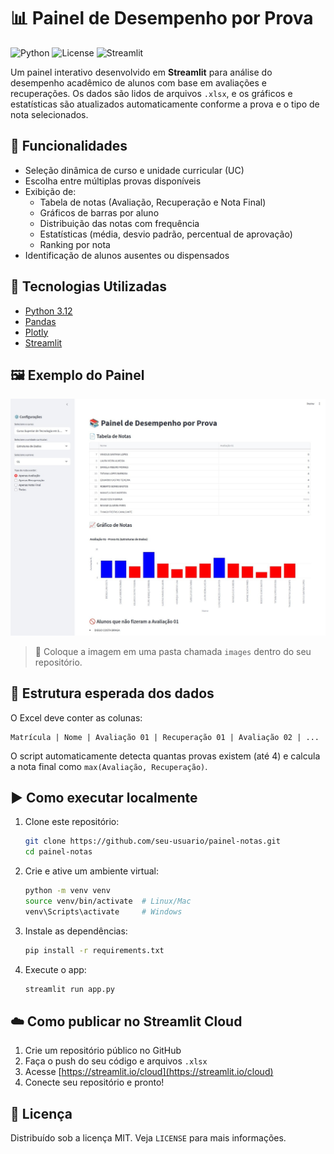 # 📊 Painel de Desempenho por Prova

![Python](https://img.shields.io/badge/python-3.12-blue.svg)
![License](https://img.shields.io/badge/license-MIT-green.svg)
![Streamlit](https://img.shields.io/badge/Streamlit-Deployed-red)

Um painel interativo desenvolvido em **Streamlit** para análise do desempenho acadêmico de alunos com base em avaliações e recuperações. Os dados são lidos de arquivos `.xlsx`, e os gráficos e estatísticas são atualizados automaticamente conforme a prova e o tipo de nota selecionados.

## 🔧 Funcionalidades

- Seleção dinâmica de curso e unidade curricular (UC)
- Escolha entre múltiplas provas disponíveis
- Exibição de:
  - Tabela de notas (Avaliação, Recuperação e Nota Final)
  - Gráficos de barras por aluno
  - Distribuição das notas com frequência
  - Estatísticas (média, desvio padrão, percentual de aprovação)
  - Ranking por nota
- Identificação de alunos ausentes ou dispensados

## 🚀 Tecnologias Utilizadas

- [Python 3.12](https://www.python.org/)
- [Pandas](https://pandas.pydata.org/)
- [Plotly](https://plotly.com/python/)
- [Streamlit](https://streamlit.io/)

## 🖼️ Exemplo do Painel

<img src="images/dashboard.png" alt="Exemplo do painel Streamlit" width="800"/>

> 📁 Coloque a imagem em uma pasta chamada `images` dentro do seu repositório.

## 📁 Estrutura esperada dos dados

O Excel deve conter as colunas:

```
Matrícula | Nome | Avaliação 01 | Recuperação 01 | Avaliação 02 | ...
```

O script automaticamente detecta quantas provas existem (até 4) e calcula a nota final como `max(Avaliação, Recuperação)`.

## ▶️ Como executar localmente

1. Clone este repositório:
   ```bash
   git clone https://github.com/seu-usuario/painel-notas.git
   cd painel-notas
   ```

2. Crie e ative um ambiente virtual:
   ```bash
   python -m venv venv
   source venv/bin/activate  # Linux/Mac
   venv\Scripts\activate     # Windows
   ```

3. Instale as dependências:
   ```bash
   pip install -r requirements.txt
   ```

4. Execute o app:
   ```bash
   streamlit run app.py
   ```

## ☁️ Como publicar no Streamlit Cloud

1. Crie um repositório público no GitHub
2. Faça o push do seu código e arquivos `.xlsx`
3. Acesse [https://streamlit.io/cloud](https://streamlit.io/cloud)
4. Conecte seu repositório e pronto!

## 📄 Licença

Distribuído sob a licença MIT. Veja `LICENSE` para mais informações.
